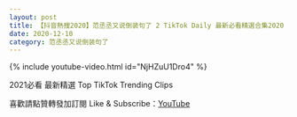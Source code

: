 ```yaml
---
layout: post
title: 【抖音熱搜2020】范丞丞又说倒装句了 2 TikTok Daily 最新必看精選合集2020 12 10
date: 2020-12-10
category: 范丞丞又说倒装句了
---
```


{% include youtube-video.html id="NjHZuU1Dro4" %}

2021必看 最新精選 Top TikTok Trending Clips

喜歡請點贊轉發加訂閱 Like & Subscribe：[YouTube](https://www.youtube.com/channel/UCAoR7VcanIPd04uEq_GIylA/videos)

